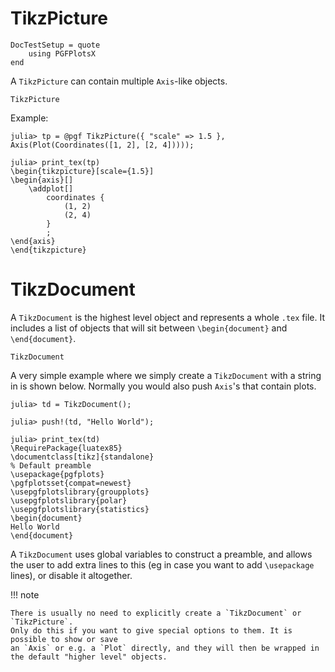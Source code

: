 # TikzPicture

```@meta
DocTestSetup = quote
    using PGFPlotsX
end
```

A `TikzPicture` can contain multiple `Axis`-like objects.

```@docs
TikzPicture
```

Example:

```jldoctest
julia> tp = @pgf TikzPicture({ "scale" => 1.5 }, Axis(Plot(Coordinates([1, 2], [2, 4]))));

julia> print_tex(tp)
\begin{tikzpicture}[scale={1.5}]
\begin{axis}[]
    \addplot[]
        coordinates {
            (1, 2)
            (2, 4)
        }
        ;
\end{axis}
\end{tikzpicture}
```

# TikzDocument

A `TikzDocument` is the highest level object and represents a whole `.tex` file.
It includes a list of objects that will sit between `\begin{document}` and `\end{document}`.

```@docs
TikzDocument
```

A very simple example where we simply create a `TikzDocument` with a string in is shown below.
Normally you would also push `Axis`'s that contain plots.

```julia-repl
julia> td = TikzDocument();

julia> push!(td, "Hello World");

julia> print_tex(td)
\RequirePackage{luatex85}
\documentclass[tikz]{standalone}
% Default preamble
\usepackage{pgfplots}
\pgfplotsset{compat=newest}
\usepgfplotslibrary{groupplots}
\usepgfplotslibrary{polar}
\usepgfplotslibrary{statistics}
\begin{document}
Hello World
\end{document}
```

A `TikzDocument` uses global variables to construct a preamble, and allows the user to add extra lines to this (eg in case you want to add `\usepackage` lines), or disable it altogether.

!!! note

    There is usually no need to explicitly create a `TikzDocument` or `TikzPicture`.
    Only do this if you want to give special options to them. It is possible to show or save
    an `Axis` or e.g. a `Plot` directly, and they will then be wrapped in the default "higher level" objects.

